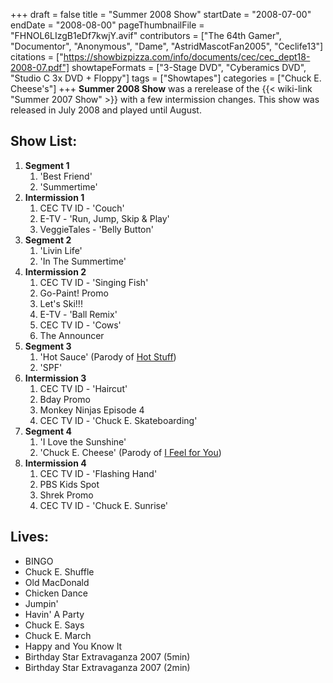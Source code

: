 +++
draft = false
title = "Summer 2008 Show"
startDate = "2008-07-00"
endDate = "2008-08-00"
pageThumbnailFile = "FHNOL6LIzgB1eDf7kwjY.avif"
contributors = ["The 64th Gamer", "Documentor", "Anonymous", "Dame", "AstridMascotFan2005", "Ceclife13"]
citations = ["https://showbizpizza.com/info/documents/cec/cec_dept18-2008-07.pdf"]
showtapeFormats = ["3-Stage DVD", "Cyberamics DVD", "Studio C 3x DVD + Floppy"]
tags = ["Showtapes"]
categories = ["Chuck E. Cheese's"]
+++
**Summer 2008 Show** was a rerelease of the {{< wiki-link "Summer 2007 Show" >}} with a few intermission changes.
This show was released in July 2008 and played until August.

## Show List:

1.  **Segment 1**
    1.  'Best Friend'
    2.  'Summertime'
2.  **Intermission 1**
    1.  CEC TV ID - 'Couch'
    2.  E-TV - 'Run, Jump, Skip & Play'
    3.  VeggieTales - 'Belly Button'
3.  **Segment 2**
    1.  'Livin Life'
    2.  'In The Summertime'
4.  **Intermission 2**
    1.  CEC TV ID - 'Singing Fish'
    2.  Go-Paint! Promo
    3.  Let's Ski!!!
    4.  E-TV - 'Ball Remix'
    5.  CEC TV ID - 'Cows'
    6.  The Announcer
5.  **Segment 3**
    1.  'Hot Sauce' (Parody of [Hot Stuff](https://en.wikipedia.org/wiki/Hot_Stuff_(Donna_Summer_song)))
    2.  'SPF'
6.  **Intermission 3**
    1.  CEC TV ID - 'Haircut'
    2.  Bday Promo
    3.  Monkey Ninjas Episode 4
    4.  CEC TV ID - 'Chuck E. Skateboarding'
7.  **Segment 4**
    1.  'I Love the Sunshine'
    2.  'Chuck E. Cheese' (Parody of [I Feel for You](https://en.wikipedia.org/wiki/I_Feel_for_You))
8.  **Intermission 4**
    1.  CEC TV ID - 'Flashing Hand'
    2.  PBS Kids Spot
    3.  Shrek Promo
    4.  CEC TV ID - 'Chuck E. Sunrise'

## Lives:

- BINGO
- Chuck E. Shuffle
- Old MacDonald
- Chicken Dance
- Jumpin'
- Havin' A Party
- Chuck E. Says
- Chuck E. March
- Happy and You Know It
- Birthday Star Extravaganza 2007 (5min)
- Birthday Star Extravaganza 2007 (2min)

